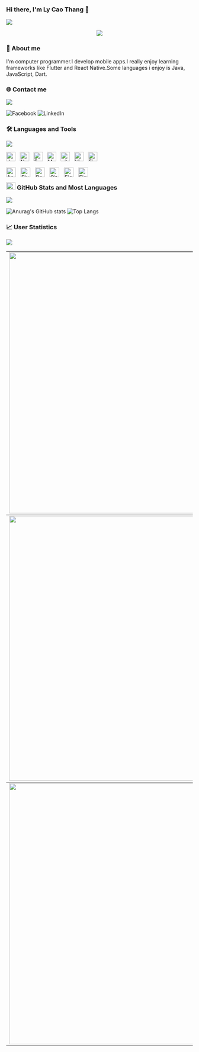 ### Hi there, I'm Ly Cao Thang 👋

<img src="https://user-images.githubusercontent.com/73097560/115834477-dbab4500-a447-11eb-908a-139a6edaec5c.gif">

<p align="center" color="#36BCF7FF"><img src="https://readme-typing-svg.herokuapp.com?lines=I'm+a+Mobile+Developer;Flutter+ReactNative+is+my+life"></p>

### 🚀 About me

I'm computer programmer.I develop mobile apps.I really enjoy learning frameworks like Flutter and React Native.Some languages i enjoy is Java, JavaScript, Dart.

### 🌐 Contact me
<img src="https://user-images.githubusercontent.com/73097560/115834477-dbab4500-a447-11eb-908a-139a6edaec5c.gif">

<span>![Facebook](https://img.shields.io/badge/Facebook-%231877F2.svg?logo=Facebook&logoColor=white)</span>
<span>![LinkedIn](https://img.shields.io/badge/LinkedIn-%230077B5.svg?logo=linkedin&logoColor=white)</span>

### 🛠 Languages and Tools
<img src="https://user-images.githubusercontent.com/73097560/115834477-dbab4500-a447-11eb-908a-139a6edaec5c.gif">

<span><img src="https://img.shields.io/badge/JavaScript-282C34?logo=javascript&logoColor=F7DF1E" title="JavaScript" height="25"/></span> &nbsp;
<span><img src="https://img.shields.io/badge/Node.js-282C34?logo=node.js&logoColor=00F200" title="Node.js" height="25"/></span> &nbsp;
<span><img src="https://img.shields.io/badge/Express-282C34?logo=express&logoColor=FFFFFF" title="Express.js" height="25"/></span> &nbsp;
<span><img src="https://img.shields.io/badge/MongoDB-282C34?logo=mongodb&logoColor=47A248" title="MongoDB" height="25"/></span> &nbsp;
<span><img src="https://img.shields.io/badge/git-282C34?logo=git&logoColor=F05032" title="git" height="25"/></span> &nbsp;
<span><img src="https://img.shields.io/badge/VS%20Code-282C34?logo=visual-studio-code&logoColor=007ACC"  title="Visual Studio Code" height="25"/></span> &nbsp;
<span><img src="https://img.shields.io/badge/Firebase-282C34?logo=firebase&logoColor=FFCA28" title="Firebase" height="25"/></span> &nbsp;

<img align="left" alt="Android Studio" width="26px" src="https://cdn-icons-png.flaticon.com/512/226/226770.png" style="padding-right:10px;"/>
<img align="left" alt="Flutter" width="26px" src="https://img.icons8.com/color/96/flutter.png" style="padding-right:10px;"/>
<img align="left" alt="Dart" width="26px" src="https://img.icons8.com/color/96/dart.png" style="padding-right:10px;"/>
<img align="left" alt="GitHub" width="26px" src="https://cdn-icons-png.flaticon.com/512/733/733609.png" style="padding-right:10px;"/>
<img align="left" alt="Figma" width="26px" src="https://cdn-icons-png.flaticon.com/512/5968/5968705.png" style="padding-right:10px;"/> 
<img align="left" alt="Figma" width="26px" src="https://img.icons8.com/color/2x/react-native.png" style="padding-right:10px;"/> 

</br>

### <img src="https://media.giphy.com/media/cj87CxfRtrUifF3Ryk/giphy.gif" width="25px" height="20px"> GitHub Stats and Most Languages
<img src="https://user-images.githubusercontent.com/73097560/115834477-dbab4500-a447-11eb-908a-139a6edaec5c.gif">

![Anurag's GitHub stats](https://github-readme-stats.vercel.app/api?username=CaoThang7&theme=radical&show_icons=true)
![Top Langs](https://github-readme-stats.vercel.app/api/top-langs/?username=CaoThang7&layout=compact&theme=radical)

### 📈 User Statistics
<img src="https://user-images.githubusercontent.com/73097560/115834477-dbab4500-a447-11eb-908a-139a6edaec5c.gif">

<table>
  <tbody>
    <tr>
      <td>
        <a href="https://github-readme-streak-stats.herokuapp.com/?user=CaoThang7">
          <img width="705" src="https://github-readme-streak-stats.herokuapp.com/?user=CaoThang7&bg_color=30,e96443,904e95&title_color=fff&text_color=fff&theme=radical&hide_border=true">
        </a>
      </td>
    </tr>
  </tbody>
  <tbody>
    <tr>
      <td>
        <a href="https://github-profile-summary-cards.vercel.app/api/cards/profile-details?username=CaoThang7">
          <img width="715" src="https://github-profile-summary-cards.vercel.app/api/cards/profile-details?username=CaoThang7&theme=dracula"/>
        </a>
      </td>
    </tr>
  </tbody>
  <tbody>
    <tr>
      <td>
        <a href="https://activity-graph.herokuapp.com/graph?username=CaoThang7">
          <img width="705" src="https://activity-graph.herokuapp.com/graph?username=CaoThang7&theme=dracula">
        </a>
      </td>
    </tr>
  </tbody>
</table>
